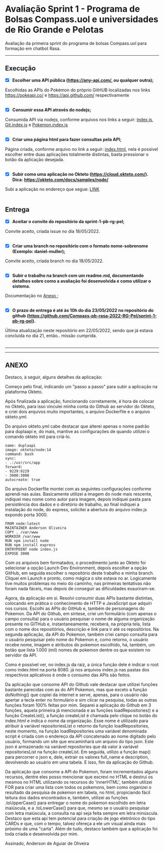 # Avaliação Sprint 1 - Programa de Bolsas Compass.uol e universidades de Rio Grande e Pelotas
Avaliação da primeira sprint do programa de bolsas Compass.uol para formação em chatbot Rasa.

---

## Execução
- [x] __Escolher uma API pública (https://any-api.com/, ou qualquer outra);__

Escolhidas as APIs do Pokémon do próprio GitHUB localizadas nos links https://pokeapi.co/ e https://api.github.com/ respectivamente
<br><br>

- [x] __Consumir essa API através do nodejs;__

Consumida API via nodejs, conforme arquivos nos links a seguir: [index.js](/index.js), [Git.index.js](/apigithub/index.js) e [Pokemon.index.js](/apipokemon/index.js)
<br><br>

- [x] __Criar uma página html para fazer consultas pela API;__

Página criada, conforme arquivo no link a seguir: [index.html](/index.html), nela é possível escolher entre duas aplicações totalmente distintas, basta pressionar o botão da aplicação desejada.
<br><br>

- [x] __Subir como uma aplicação no Okteto (https://cloud.okteto.com/). Dica: https://okteto.com/docs/samples/node/__

Subi a aplicação no endereço que segue: [LINK](https://duplaapi-andersonaoliveira.cloud.okteto.net)
<br><br>

## Entrega
- [x] __Aceitar o convite do repositório da sprint-1-pb-rg-pel;__

Convite aceito, criada issue no dia 18/05/2022.
<br><br>

- [x] __Criar uma branch no repositório com o formato nome-sobrenome (Exemplo: daniel-muller);__

Convite aceito, criada branch no dia 18/05/2022.
<br><br>

- [x] __Subir o trabalho na branch com um readme.md, documentando detalhes sobre como a avaliação foi desenvolvida e como utilizar o sistema.__

Documentação no <a href='#anexo'> Anexo </a>;
<br><br>

- [x] __O prazo de entrega é até às 10h do dia 23/05/2022 no repositório do github (https://github.com/Compass-pb-rasa-2022-RG-Pel/sprint-1-pb-rg-pel).__

Última atualização neste repositório em 22/05/2022, sendo que já estava concluída no dia 21, então.. missão cumprida.
<br><br>

---
---

## ANEXO

Destaco, à seguir, alguns detalhes da aplicação:

Começo pelo final, indicando um "passo a passo" para subir a aplicação na plataforma Okteto.

Após finalizada a aplicação, funcionando corretamente, é hora de colocar no Okteto, para isso vinculei minha conta do Github ao servidor do Okteto, e criei dois arquivos muito importantes, o arquivo Dockerfile e o arquivo okteto.yml. 

Do arquivo okteto.yml cabe destacar que alterei apenas o nome padrão para duplaapi e, do mais, mantive as configurações de quando utilizei o comando okteto init para criá-lo.

``` 
name: duplaapi
image: okteto/node:14
command: bash
sync:
- .:/usr/src/app
forward:
- 9229:9229
- 3000:3000
autocreate: true
``` 

Do arquivo Dockerfile montei com as seguintes configurações conforme aprendi nas aulas. Basicamente utilizei a imagem do node mais rescente, indiquei meu nome como autor para imagem, depois indiquei pasta para persistência dos dados e o diretório de trabalho, ao final indiquei a instalação do node, do express, solicitei a abertura do arquivo index.js expondo porta 3000.

```
FROM node:latest
MAINTAINER Anderson Oliveira
COPY . /var/www
WORKDIR /var/www
RUN npm install node
RUN npm install express
ENTRYPOINT node index.js
EXPOSE 3000
```

Com os arquivos bem formatados, o procedimento junto ao Okteto foi selecionar a opção Launch Dev Environment, depois escolher a opção GitHub, em seguida escolher o repositório deste trabalho e minha branch. Cliquei em Launch e pronto, como mágica o site estava no ar. Logicamente tive muitos problemas no meio do caminho, nas primeiras tentativas não foram nada fáceis, mas depois de conseguir as dificuldades exauriram-se.

Agora, da aplicação em si. Resolvi consumir duas APIs bastante distintas, colocando em prática o conhecimento de HTTP e JavaScript que adquiri nos cursos. Escolhi as APIs do GitHub e, também de personagens do Pokemon. Da API do Github, em síntese, criei um formulário (com apenas o campo consulta) para o usuário pesquisar o nome de alguma organização presente no GITHub e, instantaneamente, receberá, na própria tela, lista com o nome dos repositórios, descrição e link para ir até os repositórios. Na segunda aplicação, da API do Pokemon, também criei campo consulta para o usuário pesquisar pelo nome do Pokemon e, como retorno, o usuário recebe nome, imagem e atributos do pokemon escolhido, há, também, um botão que lista 1.000 (mil) nomes de pokemon dentre os que existem no servidor da API.

Como é possível ver, no index.js da raiz, a única função dele é indicar o root como index.html na porta 8080. já nos arquivos index.js nas pastas dos respectivos aplicativos é onde o consumo das APIs são feitos.

Da aplicação que consome API do Github vale destacar que utilizei funções bastante parecidas com as do API Pokemon, mas que exceto a função doNothing() que copiei da internet e serve, apenas, para o usuário não apertar a tecla enter no formulário e sim clicar na pesquisa, todas as outras funções foram 100% feitas por mim. Separei a aplicação do Github em 3 funções, aquela primeira já mencionada e as funções loadRepositories() e a função CreateList(), a função createList é chamada pelo clique no botão do index.html e indica o nome da organização. Esse nome é utilizado para atribuir à variável repositoriesList o retorno da função loadRepositories, neste momento, na função loadRepositories uma variável denominada script é criada com o endereço da API concatenado ao nome digitado pelo usuário, formando um site que encaminhará um arquivo do tipo json. Este json é armazenado na variável repositories que dá valor à variável repositoriesList na função createList. Em seguida, utilizo a função map() para percorrer o json e, dele, extrair os valores full_name e description, devolvendo ao usuário em uma tabela. E isso, fim da aplicação do Github.

Da aplicação que consome a API do Pokemon, foram incrementados alguns recursos, dentre eles posso mencionar que escrevi no HTML e destruí os mesmos no HTML utilizando os recursos do 'innerHTML', também utilizei FOR para criar uma lista com todos os pokemons, bem como organizei o resultado da pesquisa de pokemon em tabela, no html, propiciando fácil leitura dos dados encontrados e, também, utilizei as funções .toUpperCase() para entregar o nome do pokemon escolhido em letra maiúscula, e a .toLowerCase() para que, mesmo se o usuário pesquisar com letra maiúscula, a consulta na api seja feita sempre em letra minúscula. Destaco que esta api tem potencial para criação de jogo eletrônico do tipo CARDs e que, com o tempo, talvez ofereça a ele um visual ainda mais próximo de uma "carta". Além de tudo, destaco também que a aplicação foi toda criada e desenvolvida por mim.


Assinado, Anderson de Aguiar de Oliveira 
